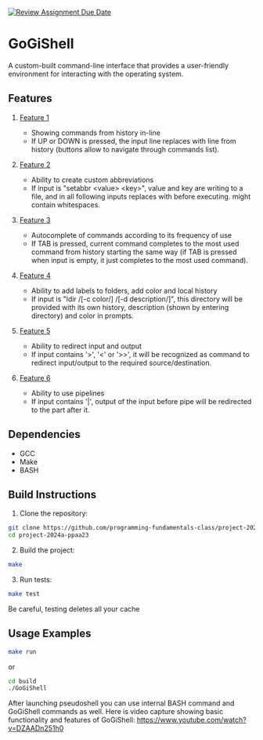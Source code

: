 [![Review Assignment Due Date](https://classroom.github.com/assets/deadline-readme-button-22041afd0340ce965d47ae6ef1cefeee28c7c493a6346c4f15d667ab976d596c.svg)](https://classroom.github.com/a/N96cjnwk)
# GoGiShell

A custom-built command-line interface that provides a user-friendly environment for interacting with the
operating system.

## Features

1. [Feature 1](../../issues/1)
   - Showing commands from history in-line
   - If UP or DOWN is pressed, the input line replaces with line from history (buttons allow to navigate through commands list).

2. [Feature 2](../../issues/2)
   - Ability to create custom abbreviations
   - If input is "setabbr \<value\> \<key\>", value and key are writing to a file, and in all following inputs <key> replaces with <value> before executing. <Value> might contain whitespaces.

3. [Feature 3](../../issues/3)
   - Autocomplete of commands according to its frequency of use
   - If TAB is pressed, current command completes to the most used command from history starting the same way (if TAB is pressed when input is empty, it just completes to the most used command).

4. [Feature 4](../../issues/4)
   - Ability to add labels to folders, add color and local history
   - If input is "ldir <dir-name> /[-c color/] /[-d description/]", this directory will be provided with its own history, description (shown by entering directory) and color in prompts.

5. [Feature 5](../../issues/5)
   - Ability to redirect input and output
   - If input contains '>', '<' or '>>', it will be recognized as command to redirect input/output to the required source/destination.

6. [Feature 6](../../issues/6)
   - Ability to use pipelines
   - If input contains '|', output of the input before pipe will be redirected to the part after it.

## Dependencies

- GCC
- Make
- BASH

## Build Instructions

1. Clone the repository:
```bash
git clone https://github.com/programming-fundamentals-class/project-2024b-ppaa23.git
cd project-2024a-ppaa23
```

2. Build the project:
```bash
make
```

3. Run tests:
```bash
make test
```
Be careful, testing deletes all your cache

## Usage Examples

```bash
make run
```
or
```bash
cd build
./GoGiShell
```
After launching pseudoshell you can use internal BASH command and GoGiShell commands as well.
Here is video capture showing basic functionality and features of GoGiShell: https://www.youtube.com/watch?v=DZAADn251h0
